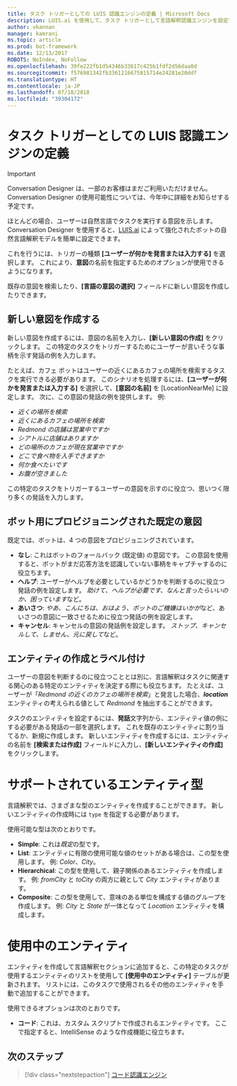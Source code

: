 ```yaml
---
title: タスク トリガーとしての LUIS 認識エンジンの定義 | Microsoft Docs
description: LUIS.ai を使用して、タスク トリガーとして言語解釈認識エンジンを設定する方法を説明します。
author: vkannan
manager: kamrani
ms.topic: article
ms.prod: bot-framework
ms.date: 12/13/2017
ROBOTS: NoIndex, NoFollow
ms.openlocfilehash: 39fe222fb1d54346b33617c425b1fdf2d56daa0d
ms.sourcegitcommit: f576981342fb3361216675815714e24281e20ddf
ms.translationtype: HT
ms.contentlocale: ja-JP
ms.lasthandoff: 07/18/2018
ms.locfileid: "39304172"
---
```

# <a name="define-a-luis-recognizer-as-task-trigger"></a>タスク トリガーとしての LUIS 認識エンジンの定義
> [!IMPORTANT]
> Conversation Designer は、一部のお客様はまだご利用いただけません。 Conversation Designer の使用可能性については、今年中に詳細をお知らせする予定です。

ほとんどの場合、ユーザーは自然言語でタスクを実行する意図を示します。 Conversation Designer を使用すると、<a href="https://luis.ai" target="_blank">LUIS.ai</a> によって強化されたボットの自然言語解釈モデルを簡単に設定できます。

これを行うには、トリガーの種類 **[ユーザーが何かを発言または入力する]** を選択します。 これにより、**意図**の名前を指定するためのオプションが使用できるようになります。 

既存の意図を検索したり、**[言語の意図の選択]** フィールドに新しい意図を作成したりできます。

## <a name="create-a-new-intent"></a>新しい意図を作成する

新しい意図を作成するには、意図の名前を入力し、**[新しい意図の作成]** をクリックします。 この特定のタスクをトリガーするためにユーザーが言いそうな事柄を示す発話の例を入力します。

たとえば、カフェ ボットはユーザーの近くにあるカフェの場所を検索するタスクを実行できる必要があります。 このシナリオを処理するには、**[ユーザーが何かを発言または入力する]** を選択して、**[意図の名前]** を [LocationNearMe] に設定します。 次に、この意図の発話の例を提供します。 例:  
- *近くの場所を検索*
- *近くにあるカフェの場所を検索*
- *Redmond の店舗は営業中ですか*
- *シアトルに店舗はありますか*
- *どの場所のカフェが現在営業中ですか*
- *どこで食べ物を入手できますか*
- *何か食べたいです*
- *お腹が空きました*

この特定のタスクをトリガーするユーザーの意図を示すのに役立つ、思いつく限り多くの発話を入力します。

## <a name="default-intents-provisioned-for-your-bot"></a>ボット用にプロビジョニングされた既定の意図

既定では、ボットは、4 つの意図をプロビジョニングされています。 
- **なし**: これはボットのフォールバック (既定値) の意図です。 この意図を使用すると、ボットがまだ応答方法を認識していない事柄をキャプチャするのに役立ちます。
- **ヘルプ**: ユーザーがヘルプを必要としているかどうかを判断するのに役立つ発話の例を設定します。 *助けて、ヘルプが必要です、なんと言ったらいいのか、困っています*など。
- **あいさつ**: *やあ、こんにちは、おはよう、ボットのご機嫌はいかが*など、あいさつの意図に一致させるために役立つ発話の例を設定します。
- **キャンセル**: キャンセルの意図の発話例を設定します。 *ストップ、キャンセルして、しません、元に戻して*など。

## <a name="create-and-label-entities"></a>エンティティの作成とラベル付け

ユーザーの意図を判断するのに役立つこととは別に、言語解釈はタスクに関連する関心のある特定のエンティティを決定する際にも役立ちます。 たとえば、ユーザーが「*Redmond の近くのカフェの場所を検索*」と発言した場合、***location*** エンティティの考えられる値として *Redmond* を抽出することができます。 

タスクのエンティティを設定するには、**発話**文字列から、エンティティ値の例にする必要がある発話の一部を選択します。 これを既存のエンティティに割り当てるか、新規に作成します。 新しいエンティティを作成するには、エンティティの名前を **[検索または作成]** フィールドに入力し、**[新しいエンティティの作成]** をクリックします。 

# <a name="supported-entity-types"></a>サポートされているエンティティ型

言語解釈では、さまざまな型のエンティティを作成することができます。 新しいエンティティの作成時には `type` を指定する必要があります。 

使用可能な型は次のとおりです。

- **Simple**: これは*既定*の型です。
- **List**: エンティティに有限の使用可能な値のセットがある場合は、この型を使用します。 例: *Color*、*City*。
- **Hierarchical**: この型を使用して、親子関係のあるエンティティを作成します。 例: *fromCity* と *toCity* の両方に親として *City* エンティティがあります。
- **Composite**: この型を使用して、意味のある単位を構成する値のグループを作成します。 例: *City* と *State* が一体となって *Location* エンティティを構成します。

<!-- # pre-built entity types TBD -->

# <a name="entities-in-use"></a>使用中のエンティティ

エンティティを作成して言語解釈セクションに追加すると、この特定のタスクが使用するエンティティのリストを使用して **[使用中のエンティティ]** テーブルが更新されます。 リストには、このタスクで使用されるその他のエンティティを手動で追加することができます。 

使用できるオプションは次のとおりです。

- **コード**: これは、カスタム スクリプトで作成されるエンティティです。 ここで指定すると、IntelliSense のような作成機能に役立ちます。

<!-- # Use as help tip TBD  -->

## <a name="next-step"></a>次のステップ
> [!div class="nextstepaction"]
> [コード認識エンジン](conversation-designer-code-recognizer.md)
